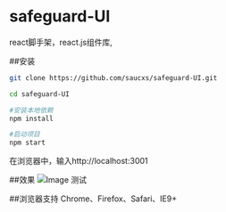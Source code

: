 # safeguard-UI
react脚手架，react.js组件库,

##安装
```sh
git clone https://github.com/saucxs/safeguard-UI.git

cd safeguard-UI

#安装本地依赖
npm install

#启动项目
npm start

```````
在浏览器中，输入http://localhost:3001

##效果
![Image 测试](https://github.com/saucxs/safeguard-UI/public/show.png)


##浏览器支持
Chrome、Firefox、Safari、IE9+
